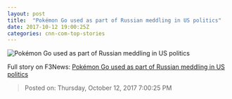 ```yaml
---
layout: post
title:  "Pokémon Go used as part of Russian meddling in US politics"
date: 2017-10-12 19:00:25Z
categories: cnn-com-top-stories
---
```


![Pokémon Go used as part of Russian meddling in US politics](http://i2.cdn.turner.com/money/dam/assets/171012135243-dont-shoot-us-780x439.jpg)




Full story on F3News: [Pokémon Go used as part of Russian meddling in US politics](http://www.f3nws.com/n/kjcMU)

> Posted on: Thursday, October 12, 2017 7:00:25 PM
